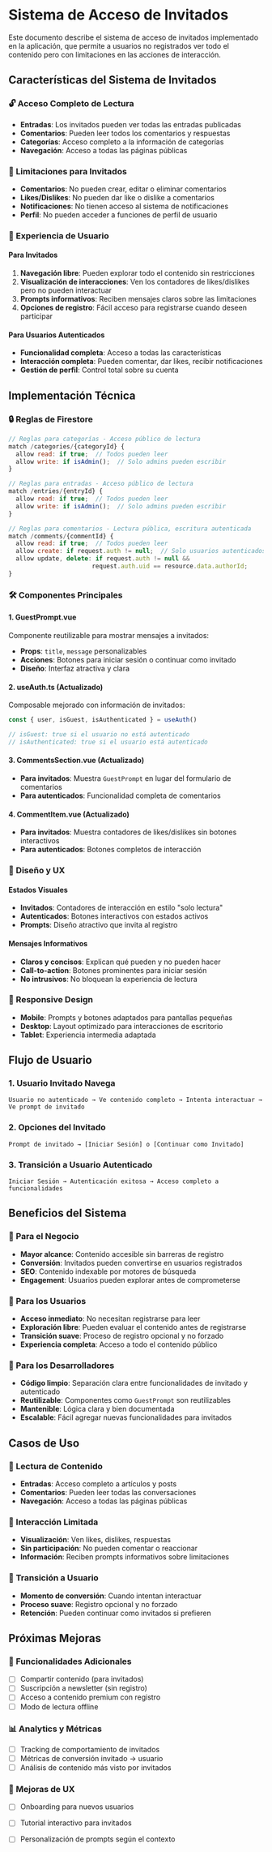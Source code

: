 # Sistema de Acceso de Invitados

Este documento describe el sistema de acceso de invitados implementado en la aplicación, que permite a usuarios no registrados ver todo el contenido pero con limitaciones en las acciones de interacción.

## Características del Sistema de Invitados

### 🔓 Acceso Completo de Lectura
- **Entradas**: Los invitados pueden ver todas las entradas publicadas
- **Comentarios**: Pueden leer todos los comentarios y respuestas
- **Categorías**: Acceso completo a la información de categorías
- **Navegación**: Acceso a todas las páginas públicas

### 🚫 Limitaciones para Invitados
- **Comentarios**: No pueden crear, editar o eliminar comentarios
- **Likes/Dislikes**: No pueden dar like o dislike a comentarios
- **Notificaciones**: No tienen acceso al sistema de notificaciones
- **Perfil**: No pueden acceder a funciones de perfil de usuario

### 🎯 Experiencia de Usuario

#### Para Invitados
1. **Navegación libre**: Pueden explorar todo el contenido sin restricciones
2. **Visualización de interacciones**: Ven los contadores de likes/dislikes pero no pueden interactuar
3. **Prompts informativos**: Reciben mensajes claros sobre las limitaciones
4. **Opciones de registro**: Fácil acceso para registrarse cuando deseen participar

#### Para Usuarios Autenticados
- **Funcionalidad completa**: Acceso a todas las características
- **Interacción completa**: Pueden comentar, dar likes, recibir notificaciones
- **Gestión de perfil**: Control total sobre su cuenta

## Implementación Técnica

### 🔒 Reglas de Firestore

```javascript
// Reglas para categorías - Acceso público de lectura
match /categories/{categoryId} {
  allow read: if true;  // Todos pueden leer
  allow write: if isAdmin();  // Solo admins pueden escribir
}

// Reglas para entradas - Acceso público de lectura
match /entries/{entryId} {
  allow read: if true;  // Todos pueden leer
  allow write: if isAdmin();  // Solo admins pueden escribir
}

// Reglas para comentarios - Lectura pública, escritura autenticada
match /comments/{commentId} {
  allow read: if true;  // Todos pueden leer
  allow create: if request.auth != null;  // Solo usuarios autenticados
  allow update, delete: if request.auth != null && 
                       request.auth.uid == resource.data.authorId;
}
```

### 🛠️ Componentes Principales

#### 1. GuestPrompt.vue
Componente reutilizable para mostrar mensajes a invitados:
- **Props**: `title`, `message` personalizables
- **Acciones**: Botones para iniciar sesión o continuar como invitado
- **Diseño**: Interfaz atractiva y clara

#### 2. useAuth.ts (Actualizado)
Composable mejorado con información de invitados:
```typescript
const { user, isGuest, isAuthenticated } = useAuth()

// isGuest: true si el usuario no está autenticado
// isAuthenticated: true si el usuario está autenticado
```

#### 3. CommentsSection.vue (Actualizado)
- **Para invitados**: Muestra `GuestPrompt` en lugar del formulario de comentarios
- **Para autenticados**: Funcionalidad completa de comentarios

#### 4. CommentItem.vue (Actualizado)
- **Para invitados**: Muestra contadores de likes/dislikes sin botones interactivos
- **Para autenticados**: Botones completos de interacción

### 🎨 Diseño y UX

#### Estados Visuales
- **Invitados**: Contadores de interacción en estilo "solo lectura"
- **Autenticados**: Botones interactivos con estados activos
- **Prompts**: Diseño atractivo que invita al registro

#### Mensajes Informativos
- **Claros y concisos**: Explican qué pueden y no pueden hacer
- **Call-to-action**: Botones prominentes para iniciar sesión
- **No intrusivos**: No bloquean la experiencia de lectura

### 📱 Responsive Design
- **Mobile**: Prompts y botones adaptados para pantallas pequeñas
- **Desktop**: Layout optimizado para interacciones de escritorio
- **Tablet**: Experiencia intermedia adaptada

## Flujo de Usuario

### 1. Usuario Invitado Navega
```
Usuario no autenticado → Ve contenido completo → Intenta interactuar → Ve prompt de invitado
```

### 2. Opciones del Invitado
```
Prompt de invitado → [Iniciar Sesión] o [Continuar como Invitado]
```

### 3. Transición a Usuario Autenticado
```
Iniciar Sesión → Autenticación exitosa → Acceso completo a funcionalidades
```

## Beneficios del Sistema

### 🎯 Para el Negocio
- **Mayor alcance**: Contenido accesible sin barreras de registro
- **Conversión**: Invitados pueden convertirse en usuarios registrados
- **SEO**: Contenido indexable por motores de búsqueda
- **Engagement**: Usuarios pueden explorar antes de comprometerse

### 👥 Para los Usuarios
- **Acceso inmediato**: No necesitan registrarse para leer
- **Exploración libre**: Pueden evaluar el contenido antes de registrarse
- **Transición suave**: Proceso de registro opcional y no forzado
- **Experiencia completa**: Acceso a todo el contenido público

### 🔧 Para los Desarrolladores
- **Código limpio**: Separación clara entre funcionalidades de invitado y autenticado
- **Reutilizable**: Componentes como `GuestPrompt` son reutilizables
- **Mantenible**: Lógica clara y bien documentada
- **Escalable**: Fácil agregar nuevas funcionalidades para invitados

## Casos de Uso

### 📖 Lectura de Contenido
- **Entradas**: Acceso completo a artículos y posts
- **Comentarios**: Pueden leer todas las conversaciones
- **Navegación**: Acceso a todas las páginas públicas

### 💬 Interacción Limitada
- **Visualización**: Ven likes, dislikes, respuestas
- **Sin participación**: No pueden comentar o reaccionar
- **Información**: Reciben prompts informativos sobre limitaciones

### 🔄 Transición a Usuario
- **Momento de conversión**: Cuando intentan interactuar
- **Proceso suave**: Registro opcional y no forzado
- **Retención**: Pueden continuar como invitados si prefieren

## Próximas Mejoras

### 🚀 Funcionalidades Adicionales
- [ ] Compartir contenido (para invitados)
- [ ] Suscripción a newsletter (sin registro)
- [ ] Acceso a contenido premium con registro
- [ ] Modo de lectura offline

### 📊 Analytics y Métricas
- [ ] Tracking de comportamiento de invitados
- [ ] Métricas de conversión invitado → usuario
- [ ] Análisis de contenido más visto por invitados

### 🎨 Mejoras de UX
- [ ] Onboarding para nuevos usuarios
- [ ] Tutorial interactivo para invitados
- [ ] Personalización de prompts según el contexto





